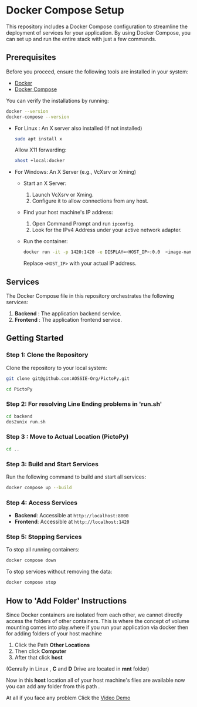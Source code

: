 # Docker Compose Setup

This repository includes a Docker Compose configuration to streamline the deployment of services for your application. By using Docker Compose, you can set up and run the entire stack with just a few commands.

## Prerequisites

Before you proceed, ensure the following tools are installed in your system:

- [Docker](https://www.docker.com/)
- [Docker Compose](https://docs.docker.com/compose/)

You can verify the installations by running:

```bash
docker --version
docker-compose --version
```

- For Linux : An X server also installed (If not installed)

  ```bash
  sudo apt install x
  ```

  Allow X11 forwarding:

  ```bash
  xhost +local:docker
  ```

- For Windows: An X Server (e.g., VcXsrv or Xming)

  - Start an X Server:

    1. Launch VcXsrv or Xming.
    2. Configure it to allow connections from any host.

  - Find your host machine's IP address:

    1. Open Command Prompt and run `ipconfig`.
    2. Look for the IPv4 Address under your active network adapter.

  - Run the container:
    ```bash
    docker run -it -p 1420:1420 -e DISPLAY=<HOST_IP>:0.0  <image-name>
    ```
    Replace `<HOST_IP>` with your actual IP address.

## Services

The Docker Compose file in this repository orchestrates the following services:

1. **Backend** : The application backend service.
2. **Frontend** : The application frontend service.

## Getting Started

### Step 1: Clone the Repository

Clone the repository to your local system:

```bash
git clone git@github.com:AOSSIE-Org/PictoPy.git
```

```bash
cd PictoPy
```

### Step 2: For resolving Line Ending problems in 'run.sh'

```bash
cd backend
dos2unix run.sh
```

### Step 3 : Move to Actual Location (PictoPy)

```bash
cd ..
```

### Step 3: Build and Start Services

Run the following command to build and start all services:

```bash
docker compose up --build
```

### Step 4: Access Services

- **Backend**: Accessible at `http://localhost:8000`
- **Frontend**: Accessible at `http://localhost:1420`

### Step 5: Stopping Services

To stop all running containers:

```bash
docker compose down
```

To stop services without removing the data:

```bash
docker compose stop
```

## How to 'Add Folder' Instructions

Since Docker containers are isolated from each other, we cannot directly access the folders of other containers. This is where the concept of volume mounting comes into play.where if you run your application via docker then for adding folders of your host machine

1. Click the Path **Other Locations**
2. Then click **Computer**
3. After that click **host**

(Genrally in Linux , **C** and **D** Drive are located in **mnt** folder)

Now in this **host** location all of your host machine's files are available now you can add any folder from this path .

At all if you face any problem Click the [Video Demo](https://s3.eu-north-1.amazonaws.com/jibeshroy.static.dev/Pictopy/FINAL_OUTPUT.mp4)
